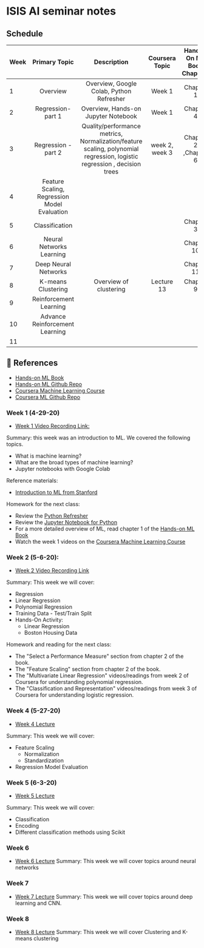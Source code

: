 # ISIS AI seminar notes

## Schedule

| Week | Primary Topic | Description | Coursera Topic | Hands-On ML Book Chapters | 
|-------------|:-------------:|:-------------:|:-------------:|:-------------:|
| 1 | Overview | Overview, Google Colab, Python Refresher | Week 1 | Chapter 1 | 
| 2 | Regression- part 1 | Overview, Hands-on Jupyter Notebook | Week 1 | Chapter 4 |  |
| 3 | Regression - part 2 | Quality/performance metrics, Normalization/feature scaling, polynomial regression, logistic regression , decision trees| week 2, week 3 | Chapter 2 ,Chapter 6 |  |
| 4 | Feature Scaling, Regression Model Evaluation |  |  |  |  |
| 5 | Classification |  |  |Chapter 3  |  |
| 6 | Neural Networks Learning |  |  | Chapter 10 |  |
| 7 | Deep Neural Networks|  |  |  Chapter 11|  |
| 8 | K-means Clustering | Overview of clustering |  Lecture 13|  Chapter 9 |  |
| 9 | Reinforcement Learning|  |  |  |  |
| 10| Advance Reinforcement Learning |  |  |  |  |
| 11 |  |  |  |  |  |

## :memo: References

- [Hands-on ML Book](https://catalog.library.vanderbilt.edu/permalink/01VAN_INST/6ll2l/alma991043641697603276)
- [Hands-on ML Github Repo](https://github.com/tornikeo/handson-ml2)
- [Coursera Machine Learning Course](https://www.coursera.org/learn/machine-learning)
- [Coursera ML Github Repo](https://github.com/vkosuri/CourseraMachineLearning)

### Week 1 (4-29-20)

- [Week 1 Video Recording Link:]( https://youtu.be/zdjzJPbtZTA)

Summary: this week was an introduction to ML. We covered the following topics.

- What is machine learning?
- What are the broad types of machine learning?
- Jupyter notebooks with Google Colab

Reference materials:

- [Introduction to ML from Stanford](http://cs229.stanford.edu/notes2020spring/lecture1_slide.pdf)

Homework for the next class:

- Review the [Python Refresher](http://cs229.stanford.edu/section/cs229_python_tutorial/cs229_python_friday.pdf)
- Review the [Jupyter Notebook for Python](https://colab.research.google.com/github/cs231n/cs231n.github.io/blob/master/python-colab.ipynb)
- For a more detailed overview of ML, read chapter 1 of the [Hands-on ML Book](https://catalog.library.vanderbilt.edu/permalink/01VAN_INST/6ll2l/alma991043641697603276)
- Watch the week 1 videos on the [Coursera Machine Learning Course](https://www.coursera.org/learn/machine-learning)


### Week 2 (5-6-20):
- [Week 2 Video Recording Link](https://youtu.be/v4V7do7CvGM)

Summary: This week we will cover:

- Regression
- Linear Regression
- Polynomial Regression
- Training Data - Test/Train Split
- Hands-On Activity:
  - Linear Regression
  - Boston Housing Data

Homework and reading for the next class:

- The "Select a Performance Measure" section from chapter 2 of the book.
- The "Feature Scaling" section from chapter 2 of the book.
- The "Multivariate Linear Regression" videos/readings from week 2 of Coursera for understanding polynomial regression.
- The "Classification and Representation" videos/readings from week 3 of Coursera for understanding logistic regression.

### Week 4 (5-27-20)
- [Week 4 Lecture](https://youtu.be/JpGF-yA23VI)

Summary: This week we will cover:

- Feature Scaling
  - Normalization
  - Standardization
- Regression Model Evaluation


### Week 5 (6-3-20)
- [Week 5 Lecture](https://youtu.be/Im-du-q5cDQ)

Summary: This week we will cover:

- Classification
- Encoding
- Different classification methods using Scikit

### Week 6

- [Week 6 Lecture](https://www.youtube.com/watch?v=N-2JfyVYfz4)
Summary: This week we will cover topics around neural networks

### Week 7
- [Week 7 Lecture](https://youtu.be/nFrDtCXVqeA)
Summary: This week we will cover topics around deep learning and CNN.

### Week 8

- [Week 8 Lecture](https://youtu.be/cEiWDMcD4fE)
Summary: This week we will cover Clustering and K-means clustering

